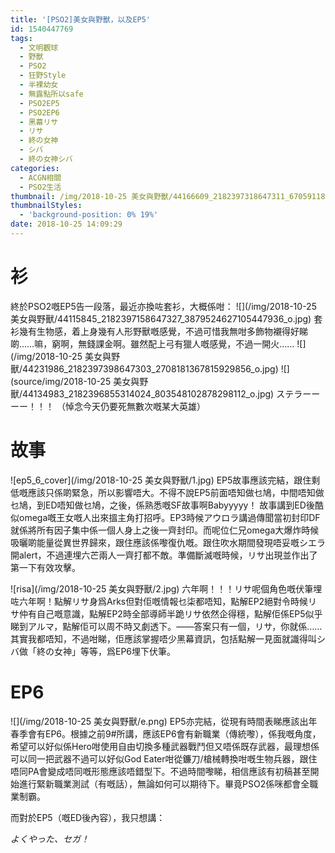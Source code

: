 ```yaml
---
title: '[PSO2]美女與野獸，以及EP5'
id: 1540447769
tags:
  - 文明觀球
  - 野獸
  - PSO2
  - 狂野Style
  - 半裸幼女
  - 無露點所以safe
  - PSO2EP5
  - PSO2EP6
  - 黑幕リサ
  - リサ
  - 終の女神
  - シバ
  - 終の女神シバ
categories:
  - ACGN相關
  - PSO2生活
thumbnail: /img/2018-10-25 美女與野獸/44166609_2182397318647311_670591188297842688_o.jpg
thumbnailStyles:
  - 'background-position: 0% 19%'
date: 2018-10-25 14:09:29
---
```


# 衫
終於PSO2嘅EP5告一段落，最近亦換咗套衫，大概係咁：
![](/img/2018-10-25 美女與野獸/44115845_2182397158647327_3879524627105447936_o.jpg)
套衫幾有生物感，着上身幾有人形野獸嘅感覺，不過可惜我無咁多飾物襯得好睇啲……嘛，窮啊，無錢課金啊。雖然配上弓有獵人嘅感覺，不過一開火……
![](/img/2018-10-25 美女與野獸/44231986_2182397398647303_2708181367815929856_o.jpg)
![](source/img/2018-10-25 美女與野獸/44134983_2182396855314024_803548102878298112_o.jpg)
ステラーーーー！！！
（悼念今天仍要死無數次嘅某大英雄）

# 故事
![ep5_6_cover](/img/2018-10-25 美女與野獸/1.jpg)
EP5故事應該完結，跟住剩低嘅應該只係啲緊急，所以影響唔大。不得不說EP5前面唔知做乜鳩，中間唔知做乜鳩，到ED唔知做乜鳩，之後，係熟悉嘅SF故事啊Babyyyyy！
故事講到ED後酷似omega嘅王女嘅人出來搵主角打招呼。EP3時候アウロラ講過傳聞當初封印DF就係將所有因子集中係一個人身上之後一齊封印。而呢位仁兄omega大爆炸時候吸曬啲能量從異世界歸來，跟住應該係嚟復仇嘅。跟住吹水期間發現唔妥嘅シエラ開alert，不過連埋六芒兩人一齊打都不敵。準備斷滅嘅時候，リサ出現並作出了第一下有效攻擊。

![risa](/img/2018-10-25 美女與野獸/2.jpg)
六年啊！！！リサ呢個角色嘅伏筆埋咗六年啊！點解リサ身爲Arks但對佢嘅情報乜柒都唔知，點解EP2絕對令時候リサ仲有自己嘅意識，點解EP2時全部導師半跪リサ依然企得穩，點解佢係EP5似乎睇到アルマ，點解佢可以周不時又劇透下。——答案只有一個，リサ，你就係……其實我都唔知，不過咁睇，佢應該掌握唔少黑幕資訊，包括點解一見面就識得叫シバ做「終の女神」等等，爲EP6埋下伏筆。

# EP6
![](/img/2018-10-25 美女與野獸/e.png)
EP5亦完結，從現有時間表睇應該出年春季會有EP6。根據之前9#所講，應該EP6會有新職業（傳統嚟），係我嘅角度，希望可以好似係Hero咁使用自由切換多種武器戰鬥但又唔係既存武器，最理想係可以同一把武器不過可以好似God Eater咁從鐮刀/槍械轉換咁嘅生物兵器，跟住唔同PA會變成唔同嘅形態應該唔錯型下。不過時間嚟睇，相信應該有初稿甚至開始進行緊新職業測試（有嘅話），無論如何可以期待下。畢竟PSO2係咪都會全職業制霸。

而對於EP5（嘅ED後內容），我只想講：

*よくやった、セガ！*
